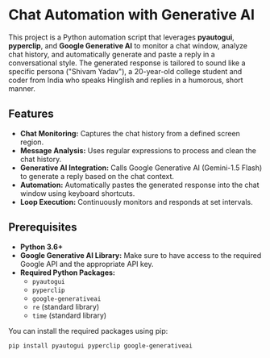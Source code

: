 # Chat Automation with Generative AI

This project is a Python automation script that leverages **pyautogui**, **pyperclip**, and **Google Generative AI** to monitor a chat window, analyze chat history, and automatically generate and paste a reply in a conversational style. The generated response is tailored to sound like a specific persona ("Shivam Yadav"), a 20-year-old college student and coder from India who speaks Hinglish and replies in a humorous, short manner.

## Features

- **Chat Monitoring:** Captures the chat history from a defined screen region.
- **Message Analysis:** Uses regular expressions to process and clean the chat history.
- **Generative AI Integration:** Calls Google Generative AI (Gemini-1.5 Flash) to generate a reply based on the chat context.
- **Automation:** Automatically pastes the generated response into the chat window using keyboard shortcuts.
- **Loop Execution:** Continuously monitors and responds at set intervals.

## Prerequisites

- **Python 3.6+**
- **Google Generative AI Library:** Make sure to have access to the required Google API and the appropriate API key.
- **Required Python Packages:**  
  - `pyautogui`
  - `pyperclip`
  - `google-generativeai`
  - `re` (standard library)
  - `time` (standard library)

You can install the required packages using pip:

```bash
pip install pyautogui pyperclip google-generativeai
